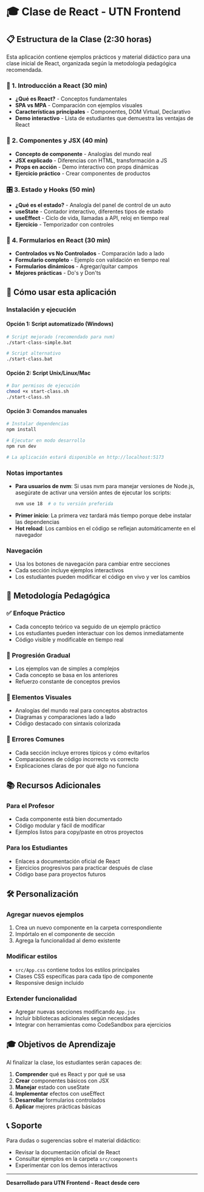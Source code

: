 # 🎓 Clase de React - UTN Frontend

## 📋 Estructura de la Clase (2:30 horas)

Esta aplicación contiene ejemplos prácticos y material didáctico para una clase inicial de React, organizada según la metodología pedagógica recomendada.

### 🚀 1. Introducción a React (30 min)
- **¿Qué es React?** - Conceptos fundamentales
- **SPA vs MPA** - Comparación con ejemplos visuales
- **Características principales** - Componentes, DOM Virtual, Declarativo
- **Demo interactivo** - Lista de estudiantes que demuestra las ventajas de React

### 🧩 2. Componentes y JSX (40 min)
- **Concepto de componente** - Analogías del mundo real
- **JSX explicado** - Diferencias con HTML, transformación a JS
- **Props en acción** - Demo interactivo con props dinámicas
- **Ejercicio práctico** - Crear componentes de productos

### 🎛️ 3. Estado y Hooks (50 min)
- **¿Qué es el estado?** - Analogía del panel de control de un auto
- **useState** - Contador interactivo, diferentes tipos de estado
- **useEffect** - Ciclo de vida, llamadas a API, reloj en tiempo real
- **Ejercicio** - Temporizador con controles

### 📝 4. Formularios en React (30 min)
- **Controlados vs No Controlados** - Comparación lado a lado
- **Formulario completo** - Ejemplo con validación en tiempo real
- **Formularios dinámicos** - Agregar/quitar campos
- **Mejores prácticas** - Do's y Don'ts

## 🚀 Cómo usar esta aplicación

### Instalación y ejecución

#### Opción 1: Script automatizado (Windows)
```bash
# Script mejorado (recomendado para nvm)
./start-class-simple.bat

# Script alternativo
./start-class.bat
```

#### Opción 2: Script Unix/Linux/Mac
```bash
# Dar permisos de ejecución
chmod +x start-class.sh
./start-class.sh
```

#### Opción 3: Comandos manuales
```bash
# Instalar dependencias
npm install

# Ejecutar en modo desarrollo
npm run dev

# La aplicación estará disponible en http://localhost:5173
```

### Notas importantes
- **Para usuarios de nvm**: Si usas nvm para manejar versiones de Node.js, asegúrate de activar una versión antes de ejecutar los scripts:
  ```bash
  nvm use 18  # o tu versión preferida
  ```
- **Primer inicio**: La primera vez tardará más tiempo porque debe instalar las dependencias
- **Hot reload**: Los cambios en el código se reflejan automáticamente en el navegador

### Navegación
- Usa los botones de navegación para cambiar entre secciones
- Cada sección incluye ejemplos interactivos
- Los estudiantes pueden modificar el código en vivo y ver los cambios

## 🎯 Metodología Pedagógica

### ✅ Enfoque Práctico
- Cada concepto teórico va seguido de un ejemplo práctico
- Los estudiantes pueden interactuar con los demos inmediatamente
- Código visible y modificable en tiempo real

### 🔄 Progresión Gradual
- Los ejemplos van de simples a complejos
- Cada concepto se basa en los anteriores
- Refuerzo constante de conceptos previos

### 🎨 Elementos Visuales
- Analogías del mundo real para conceptos abstractos
- Diagramas y comparaciones lado a lado
- Código destacado con sintaxis colorizada

### 🚨 Errores Comunes
- Cada sección incluye errores típicos y cómo evitarlos
- Comparaciones de código incorrecto vs correcto
- Explicaciones claras de por qué algo no funciona

## 📚 Recursos Adicionales

### Para el Profesor
- Cada componente está bien documentado
- Código modular y fácil de modificar
- Ejemplos listos para copy/paste en otros proyectos

### Para los Estudiantes
- Enlaces a documentación oficial de React
- Ejercicios progresivos para practicar después de clase
- Código base para proyectos futuros

## 🛠️ Personalización

### Agregar nuevos ejemplos
1. Crea un nuevo componente en la carpeta correspondiente
2. Impórtalo en el componente de sección
3. Agrega la funcionalidad al demo existente

### Modificar estilos
- `src/App.css` contiene todos los estilos principales
- Clases CSS específicas para cada tipo de componente
- Responsive design incluido

### Extender funcionalidad
- Agregar nuevas secciones modificando `App.jsx`
- Incluir bibliotecas adicionales según necesidades
- Integrar con herramientas como CodeSandbox para ejercicios

## 🎓 Objetivos de Aprendizaje

Al finalizar la clase, los estudiantes serán capaces de:

1. **Comprender** qué es React y por qué se usa
2. **Crear** componentes básicos con JSX
3. **Manejar** estado con useState
4. **Implementar** efectos con useEffect
5. **Desarrollar** formularios controlados
6. **Aplicar** mejores prácticas básicas

## 📞 Soporte

Para dudas o sugerencias sobre el material didáctico:
- Revisar la documentación oficial de React
- Consultar ejemplos en la carpeta `src/components`
- Experimentar con los demos interactivos

---

**Desarrollado para UTN Frontend - React desde cero**
